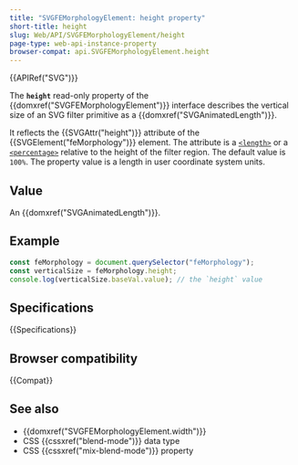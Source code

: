 ```yaml
---
title: "SVGFEMorphologyElement: height property"
short-title: height
slug: Web/API/SVGFEMorphologyElement/height
page-type: web-api-instance-property
browser-compat: api.SVGFEMorphologyElement.height
---
```


{{APIRef("SVG")}}

The **`height`** read-only property of the {{domxref("SVGFEMorphologyElement")}} interface describes the vertical size of an SVG filter primitive as a {{domxref("SVGAnimatedLength")}}.

It reflects the {{SVGAttr("height")}} attribute of the {{SVGElement("feMorphology")}} element. The attribute is a [`<length>`](/en-US/docs/Web/SVG/Content_type#length) or a [`<percentage>`](/en-US/docs/Web/SVG/Content_type#percentage) relative to the height of the filter region. The default value is `100%`. The property value is a length in user coordinate system units.

## Value

An {{domxref("SVGAnimatedLength")}}.

## Example

```js
const feMorphology = document.querySelector("feMorphology");
const verticalSize = feMorphology.height;
console.log(verticalSize.baseVal.value); // the `height` value
```

## Specifications

{{Specifications}}

## Browser compatibility

{{Compat}}

## See also

- {{domxref("SVGFEMorphologyElement.width")}}
- CSS {{cssxref("blend-mode")}} data type
- CSS {{cssxref("mix-blend-mode")}} property
